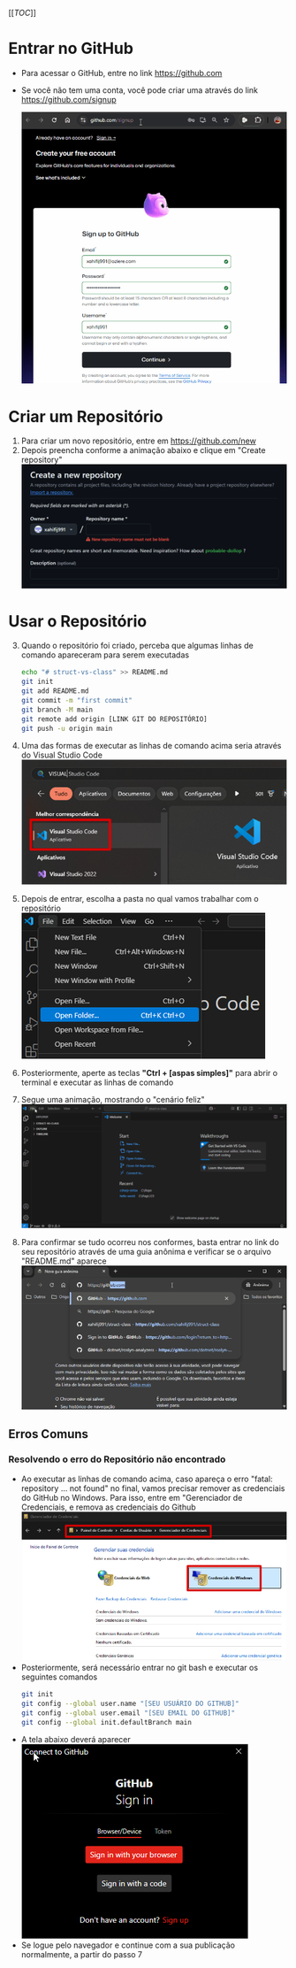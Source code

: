 [[_TOC_]]

# Entrar no GitHub

- Para acessar o GitHub, entre no link https://github.com
- Se você não tem uma conta, você pode criar uma através do link https://github.com/signup

  ![animacao.gif](/.attachments/animacao-0bc9f4eb-abf3-4d2c-af39-321def9cdfce.gif)

# Criar um Repositório

1. Para criar um novo repositório, entre em https://github.com/new
2. Depois preencha conforme a animação abaixo e clique em "Create repository"
  ![animacao.gif](/.attachments/animacao-2d768eba-1c1f-41e2-8b71-01f921e5dfbe.gif)

# Usar o Repositório
3. Quando o repositório foi criado, perceba que algumas linhas de comando apareceram para serem executadas
   ```bash
   echo "# struct-vs-class" >> README.md
   git init
   git add README.md
   git commit -m "first commit"
   git branch -M main
   git remote add origin [LINK GIT DO REPOSITÓRIO]
   git push -u origin main
   ```

4. Uma das formas de executar as linhas de comando acima seria através do Visual Studio Code
  ![image.png](/.attachments/image-4fa4a234-fece-48aa-b50d-2c900064244f.png)

5. Depois de entrar, escolha a pasta no qual vamos trabalhar com o repositório
  ![image.png](/.attachments/image-61fe02ce-0cc3-471f-a1fe-29239b4c704e.png)

6. Posteriormente, aperte as teclas **"Ctrl + [aspas simples]"** para abrir o terminal e executar as linhas de comando

7. Segue uma animação, mostrando o "cenário feliz"
  ![animacao.gif](/.attachments/animacao-1b1bd07b-c209-4225-a5af-59d98b3cee1f.gif)  

8. Para confirmar se tudo ocorreu nos conformes, basta entrar no link do seu repositório através de uma guia anônima e verificar se o arquivo "README.md" aparece
  ![animacao.gif](/.attachments/animacao-f2995afd-00bf-4584-b0ed-a67f5590283a.gif)
  
## Erros Comuns
### Resolvendo o erro do Repositório não encontrado
- Ao executar as linhas de comando acima, caso apareça o erro "fatal: repository ... not found" no final, vamos precisar remover as credenciais do GitHub no Windows. Para isso, entre em "Gerenciador de Credenciais, e remova as credenciais do Github
  ![image.png](/.attachments/image-ba3bea5d-dd51-4cb2-b63a-0223160d3e2e.png)
- Posteriormente, será necessário entrar no git bash e executar os seguintes comandos
  ```bash
  git init
  git config --global user.name "[SEU USUÁRIO DO GITHUB]"
  git config --global user.email "[SEU EMAIL DO GITHUB]"
  git config --global init.defaultBranch main
  ```
- A tela abaixo deverá aparecer  
  ![image.png](/.attachments/image-79750640-123e-4a55-94be-3461bc58f368.png)
- Se logue pelo navegador e continue com a sua publicação normalmente, a partir do passo 7